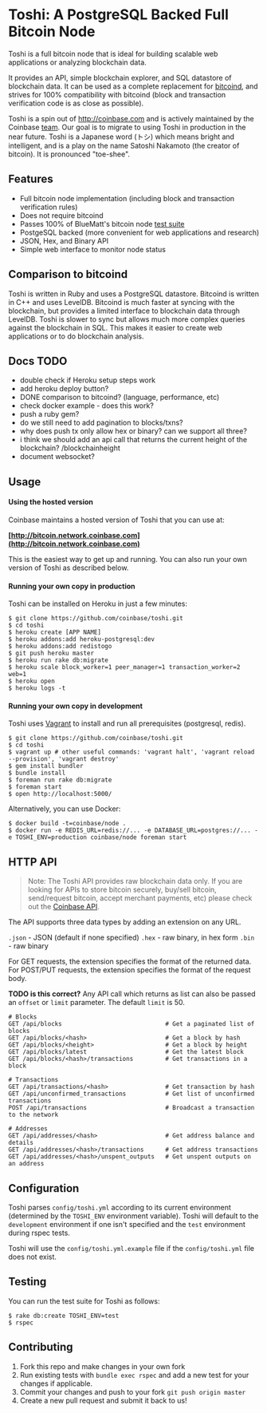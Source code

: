 # Toshi: A PostgreSQL Backed Full Bitcoin Node

Toshi is a full bitcoin node that is ideal for building scalable web applications or analyzing blockchain data.

It provides an API, simple blockchain explorer, and SQL datastore of blockchain data.  It can be used as a complete replacement for [bitcoind](https://github.com/bitcoin/bitcoin), and strives for 100% compatibility with bitcoind (block and transaction verification code is as close as possible).

Toshi is a spin out of http://coinbase.com and is actively maintained by the Coinbase [team](https://coinbase.com/careers).  Our goal is to migrate to using Toshi in production in the near future. Toshi is a Japanese word (トシ) which means bright and intelligent, and is a play on the name Satoshi Nakamoto (the creator of bitcoin).  It is pronounced "toe-shee".

## Features

 * Full bitcoin node implementation (including block and transaction verification rules)
 * Does not require bitcoind
 * Passes 100% of BlueMatt's bitcoin node [test suite](https://github.com/TheBlueMatt/test-scripts)
 * PostgeSQL backed (more convenient for web applications and research)
 * JSON, Hex, and Binary API
 * Simple web interface to monitor node status

## Comparison to bitcoind

Toshi is written in Ruby and uses a PostgreSQL datastore. Bitcoind is written in C++ and uses LevelDB.  Bitcoind is much faster at syncing with the blockchain, but provides a limited interface to blockchain data through LevelDB.  Toshi is slower to sync but allows much more complex queries against the blockchain in SQL. This makes it easier to create web applications or to do blockchain analysis.

## Docs TODO

 * double check if Heroku setup steps work
 * add heroku deploy button?
 * DONE comparison to bitcoind? (language, performance, etc)
 * check docker example - does this work?
 * push a ruby gem?
 * do we still need to add pagination to blocks/txns?
 * why does push tx only allow hex or binary? can we support all three?
 * i think we should add an api call that returns the current height of the blockchain? /blockchainheight
 * document websocket?

## Usage

#### Using the hosted version

Coinbase maintains a hosted version of Toshi that you can use at:

**[http://bitcoin.network.coinbase.com](http://bitcoin.network.coinbase.com)**

This is the easiest way to get up and running. You can also run your own version of Toshi as described below.

#### Running your own copy in production

Toshi can be installed on Heroku in just a few minutes:

    $ git clone https://github.com/coinbase/toshi.git
    $ cd toshi
    $ heroku create [APP NAME]
    $ heroku addons:add heroku-postgresql:dev
    $ heroku addons:add redistogo
    $ git push heroku master
    $ heroku run rake db:migrate
    $ heroku scale block_worker=1 peer_manager=1 transaction_worker=2 web=1
    $ heroku open
    $ heroku logs -t

#### Running your own copy in development

Toshi uses [Vagrant](http://www.vagrantup.com/) to install and run all prerequisites (postgresql, redis).

    $ git clone https://github.com/coinbase/toshi.git
    $ cd toshi
    $ vagrant up # other useful commands: 'vagrant halt', 'vagrant reload --provision', 'vagrant destroy'
    $ gem install bundler
    $ bundle install
    $ foreman run rake db:migrate
    $ foreman start
    $ open http://localhost:5000/

Alternatively, you can use Docker:

    $ docker build -t=coinbase/node .
    $ docker run -e REDIS_URL=redis://... -e DATABASE_URL=postgres://... -e TOSHI_ENV=production coinbase/node foreman start


## HTTP API

> Note: The Toshi API provides raw blockchain data only. If you are looking for APIs to store bitcoin securely, buy/sell bitcoin, send/request bitcoin, accept merchant payments, etc) please check out the [Coinbase API](https://coinbase.com/docs/api/overview).

The API supports three data types by adding an extension on any URL.

`.json` - JSON (default if none specified)
`.hex` - raw binary, in hex form
`.bin` - raw binary

For GET requests, the extension specifies the format of the returned data.
For POST/PUT requests, the extension specifies the format of the request body.

**TODO is this correct?** Any API call which returns as list can also be passed an `offset` or `limit` parameter.  The default `limit` is 50.


    # Blocks
    GET /api/blocks                             # Get a paginated list of blocks
    GET /api/blocks/<hash>                      # Get a block by hash
    GET /api/blocks/<height>                    # Get a block by height
    GET /api/blocks/latest                      # Get the latest block
    GET /api/blocks/<hash>/transactions         # Get transactions in a block

    # Transactions
    GET /api/transactions/<hash>                # Get transaction by hash
    GET /api/unconfirmed_transactions           # Get list of unconfirmed transactions
    POST /api/transactions                      # Broadcast a transaction to the network

    # Addresses
    GET /api/addresses/<hash>                   # Get address balance and details
    GET /api/addresses/<hash>/transactions      # Get address transactions
    GET /api/addresses/<hash>/unspent_outputs   # Get unspent outputs on an address


## Configuration

Toshi parses `config/toshi.yml` according to its current environment (determined by the `TOSHI_ENV` environment variable). Toshi will default to the `development` environment if one isn't specified and the `test` environment during rspec tests.

Toshi will use the `config/toshi.yml.example` file if the `config/toshi.yml` file does not exist.

## Testing

You can run the test suite for Toshi as follows:

    $ rake db:create TOSHI_ENV=test
    $ rspec

## Contributing

1. Fork this repo and make changes in your own fork
2. Run existing tests with `bundle exec rspec` and add a new test for your changes if applicable.
3. Commit your changes and push to your fork `git push origin master`
4. Create a new pull request and submit it back to us!